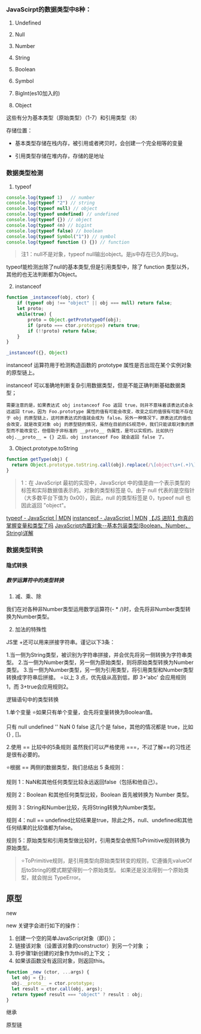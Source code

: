 
### JavaScirpt的数据类型中8种：

1. Undefined

2. Null

3. Number

4. String

5. Boolean

6. Symbol

7. BigInt(es10加入的)

8. Object

这些有分为基本类型（原始类型）（1-7）和引用类型（8）

存储位置：

- 基本类型存储在栈内存，被引用或者拷贝时，会创建一个完全相等的变量

- 引用类型存储在堆内存，存储的是地址

### 数据类型检测

1. typeof
```javascript
console.log(typeof 1)   // number
console.log(typeof "2") // string
console.log(typeof null) // object
console.log(typeof undefined) // undefined
console.log(typeof {}) // object
console.log(typeof 4n) // bigint
console.log(typeof false) // boolean
console.log(typeof Symbol("1")) // symbol
console.log(typeof function () {}) // function
```

> 注1：null不是对象，typeof null输出object。是js中存在已久的bug。

typeof能检测出除了null的基本类型,但是引用类型中，除了 function 类型以外，其他的也无法判断都为Object。


2. instanceof
```javascript
function _instanceof(obj, ctor) {
    if (typeof obj !== "object" || obj === null) return false;
    let proto;
    while(true) {
        proto = Object.getPrototypeOf(obj);
        if (proto === ctor.prototype) return true;
        if (!!proto) return false;
    }
}

_instanceof({}, Object)
```
instanceof 运算符用于检测构造函数的 prototype 属性是否出现在某个实例对象的原型链上。

instanceof 可以准确地判断复杂引用数据类型，但是不能正确判断基础数据类型；

```
需要注意的是，如果表达式 obj instanceof Foo 返回 true，则并不意味着该表达式会永远返回 true，因为 Foo.prototype 属性的值有可能会改变，改变之后的值很有可能不存在于 obj 的原型链上，这时原表达式的值就会成为 false。另外一种情况下，原表达式的值也会改变，就是改变对象 obj 的原型链的情况，虽然在目前的ES规范中，我们只能读取对象的原型而不能改变它，但借助于非标准的 __proto__ 伪属性，是可以实现的。比如执行 obj.__proto__ = {} 之后，obj instanceof Foo 就会返回 false 了。
```

3. Object.prototype.toString
```javascript
function getType(obj) {
  return Object.prototype.toString.call(obj).replace(/\[object\s+(.+)\]/, (match, p) => p.slice(0, 1).toLowerCase() + p.slice(1))
}
```

>1：在 JavaScript 最初的实现中，JavaScript 中的值是由一个表示类型的标签和实际数据值表示的。对象的类型标签是 0。由于 null 代表的是空指针（大多数平台下值为 0x00），因此，null 的类型标签是 0，typeof null 也因此返回 "object"。

[typeof - JavaScript | MDN](https://developer.mozilla.org/zh-cn/docs/web/javascript/reference/operators/typeof)
[instanceof - JavaScript | MDN](https://developer.mozilla.org/zh-CN/docs/Web/JavaScript/Reference/Operators/instanceof)
[【JS 进阶】你真的掌握变量和类型了吗](https://juejin.im/post/5cec1bcff265da1b8f1aa08f)
[JavaScript内置对象--基本包装类型(Boolean、Number、String)详解](https://blog.csdn.net/baidu_25343343/article/details/54849475)

### 数据类型转换


#### 隐式转换

##### 数学运算符中的类型转换

1. 减、乘、除

我们在对各种非Number类型运用数学运算符(- * /)时，会先将非Number类型转换为Number类型。

2. 加法的特殊性

JS里 +还可以用来拼接字符串。谨记以下3条：

1.当一侧为String类型，被识别为字符串拼接，并会优先将另一侧转换为字符串类型。
2.当一侧为Number类型，另一侧为原始类型，则将原始类型转换为Number类型。
3.当一侧为Number类型，另一侧为引用类型，将引用类型和Number类型转换成字符串后拼接。
⭐️以上 3 点，优先级从高到低，即 3+'abc' 会应用规则 1，而 3+true会应用规则2。

逻辑语句中的类型转换

1.单个变量
⭐️如果只有单个变量，会先将变量转换为Boolean值。

只有 null undefined '' NaN 0 false 这几个是 false，其他的情况都是 true，比如 {} , []。

2.使用 == 比较中的5条规则
虽然我们可以严格使用 ===，不过了解==的习性还是很有必要的。

⭐️根据 == 两侧的数据类型，我们总结出 5 条规则：

规则 1：NaN和其他任何类型比较永远返回false（包括和他自己）。

规则 2：Boolean 和其他任何类型比较，Boolean 首先被转换为 Number 类型。

规则 3：String和Number比较，先将String转换为Number类型。

规则 4：null == undefined比较结果是true，除此之外，null、undefined和其他任何结果的比较值都为false。

规则 5：原始类型和引用类型做比较时，引用类型会依照ToPrimitive规则转换为原始类型。

> ⭐️ToPrimitive规则，是引用类型向原始类型转变的规则，它遵循先valueOf后toString的模式期望得到一个原始类型。
如果还是没法得到一个原始类型，就会抛出 TypeError。

## 原型

new

new 关键字会进行如下的操作：

  1. 创建一个空的简单JavaScript对象（即{}）；
  2. 链接该对象（设置该对象的constructor）到另一个对象 ；
  3. 将步骤1新创建的对象作为this的上下文 ；
  4. 如果该函数没有返回对象，则返回this。

```javascript
function _new (ctor, ...args) {
  let obj = {};
  obj.__proto__ = ctor.prototype;
  let result = ctor.call(obj, args);
  return typeof result === "object" ? result : obj;
}
```
继承

原型链